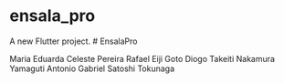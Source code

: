 # ensala_pro

A new Flutter project.
#   E n s a l a P r o 

Maria Eduarda Celeste Pereira
Rafael Eiji Goto
Diogo Takeiti Nakamura Yamaguti
 Antonio Gabriel Satoshi Tokunaga
 
